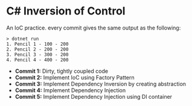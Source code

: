 # C\# Inversion of Control

An IoC practice. every commit gives the same output as the following:

```
> dotnet run
1. Pencil 1 - 100 - 200
2. Pencil 2 - 200 - 200
3. Pencil 3 - 300 - 200
4. Pencil 4 - 400 - 200
```

- **Commit 1:** Dirty, tightly coupled code
- **Commit 2:** Implement IoC using Factory Pattern
- **Commit 3:** Implement Dependency Inversion by creating abstraction
- **Commit 4:** Implement Dependency Injection
- **Commit 5:** Implement Dependency Injection using DI container
